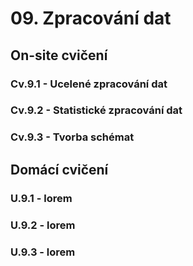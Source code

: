 # 09. Zpracování dat

## On-site cvičení

### Cv.9.1 - Ucelené zpracování dat

### Cv.9.2 - Statistické zpracování dat

### Cv.9.3 - Tvorba schémat

## Domácí cvičení

### U.9.1 - lorem

### U.9.2 - lorem

### U.9.3 - lorem

